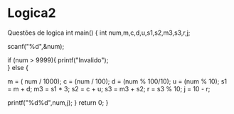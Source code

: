 # Logica2
Questões de logica
int main()
{
    int num,m,c,d,u,s1,s2,m3,s3,r,j;

scanf("%d",&num);

if (num > 9999){
printf("Invalido");    
}
else {
    
m = ( num / 1000);
c = (num / 100);
d = (num % 100/10);
u = (num % 10);
s1 = m + d;
m3 = s1 * 3;
s2 = c + u;
s3 = m3 + s2;
r = s3  % 10;
j = 10 - r;
  
printf("%d%d",num,j);
}
    return 0;
}
